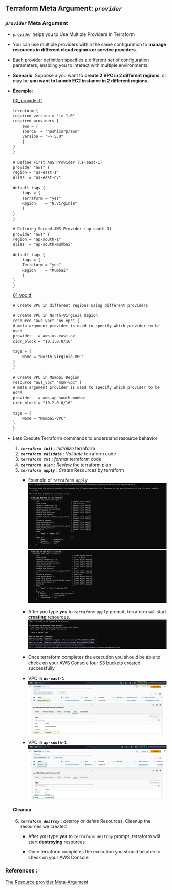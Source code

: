 ## Terraform Meta Argument: *`provider`*

### ***`provider`*** Meta Argument

- *`provider`* helps you to Use Multiple Providers in Terraform
- You can use multiple providers within the same configuration to **manage resources in different cloud regions or service providers**. 
- Each provider definition specifies a different set of configuration parameters, enabling you to interact with multiple environments.

- **Scenario**: Suppose a you want to **create 2 VPC in 2 different regions**, or may be **you want to launch EC2 instance in 2 different regions**.

- **Example**:  

    [00_provider.tf](./00_provider.tf)

    ```hcl
    terraform {
    required_version = "~> 1.0"
    required_providers {
        aws = {
        source  = "hashicorp/aws"
        version = "~> 5.0"
        }
    }
    }

    # Define First AWS Provider (us-east-1)
    provider "aws" {
    region = "us-east-1"
    alias  = "us-east-nv"

    default_tags {
        tags = {
        Terraform = "yes"
        Region    = "N.Virginia"
        }
    }
    }

    # Defining Second AWS Provider (ap-south-1)
    provider "aws" {
    region = "ap-south-1"
    alias  = "ap-south-mumbai"

    default_tags {
        tags = {
        Terraform = "yes"
        Region    = "Mumbai"
        }
    }
    }
    ```

    [01_vpc.tf](./01_vpc.tf)
    ```hcl
    # Create VPC in different regions using different providers

    # Create VPC in North-Virginia Region
    resource "aws_vpc" "nv-vpc" {
    # meta argument provider is used to specify which provider to be used
    provider   = aws.us-east-nv
    cidr_block = "10.1.0.0/16"

    tags = {
        Name = "North-Virginia-VPC"
    }
    }

    # Create VPC in Mumbai Region
    resource "aws_vpc" "mum-vpc" {
    # meta argument provider is used to specify which provider to be used
    provider   = aws.ap-south-mumbai
    cidr_block = "10.2.0.0/16"

    tags = {
        Name = "Mumbai-VPC"
    }
    }
    ```

- Lets Execute Terraform commands to understand resource behavior

    1. ***`terraform init`*** : *Initialize* terraform
    2. ***`terraform validate`*** : *Validate* terraform code
    3. ***`terraform fmt`*** : *format* terraform code
    4. ***`terraform plan`*** : *Review* the terraform plan
    5. ***`terraform apply`*** : *Create* Resources by terraform
        - Example of *`terraform apply`*
            ![terraform apply](./imgs/01-tf-ma-pr-apply.png)
            ![terraform apply](./imgs/02-tf-ma-pr-apply.png)

        - After you type ***yes*** to *`terraform apply`* prompt, terraform will start **creating** resources.
            ![terraform apply](./imgs/03-tf-ma-pr-apply.png)

        - Once terraform completes the execution you should be able to check on your AWS Console four S3 buckets created successfully
        - VPC in **`us-east-1`**
            ![terraform aws](./imgs/04-tf-ma-pr-aws-1.png)

        - VPC in **`ap-south-1`**
            ![terraform aws](./imgs/04-tf-ma-pr-aws-2.png)


    #### Cleanup 
 
    6. ***`terraform destroy`*** : *destroy or delete* Resources, Cleanup the resources we created
        - After you type ***yes*** to *`terraform destroy`* prompt, terraform will start **destroying** resources


        - Once terraform completes the execution you should be able to check on your AWS Console 

### References :

[The Resource provider Meta-Argument](https://developer.hashicorp.com/terraform/language/meta-arguments/resource-provider)
